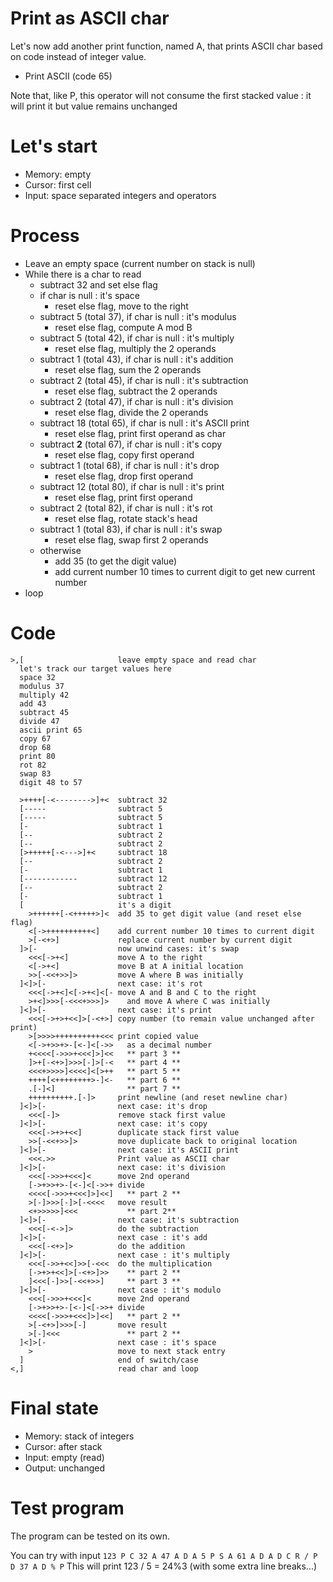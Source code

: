 # Print as ASCII char

Let's now add another print function, named A, that prints ASCII char based on code instead of integer value.
* Print ASCII (code 65)

Note that, like P, this operator will not consume the first stacked value : it will print it but value remains unchanged

# Let's start

* Memory: empty
* Cursor: first cell
* Input: space separated integers and operators

# Process

* Leave an empty space (current number on stack is null)
* While there is a char to read
  * subtract 32 and set else flag
  * if char is null : it's space
    * reset else flag, move to the right
  * subtract 5 (total 37), if char is null : it's modulus
    * reset else flag, compute A mod B
  * subtract 5 (total 42), if char is null : it's multiply
    * reset else flag, multiply the 2 operands
  * subtract 1 (total 43), if char is null : it's addition
    * reset else flag, sum the 2 operands
  * subtract 2 (total 45), if char is null : it's subtraction
    * reset else flag, subtract the 2 operands
  * subtract 2 (total 47), if char is null : it's division
    * reset else flag, divide the 2 operands
  * subtract 18 (total 65), if char is null : it's ASCII print
    * reset else flag, print first operand as char
  * subtract **2** (total 67), if char is null : it's copy
    * reset else flag, copy first operand
  * subtract 1 (total 68), if char is null : it's drop
    * reset else flag, drop first operand
  * subtract 12 (total 80), if char is null : it's print
    * reset else flag, print first operand
  * subtract 2 (total 82), if char is null : it's rot
    * reset else flag, rotate stack's head
  * subtract 1 (total 83), if char is null : it's swap
    * reset else flag, swap first 2 operands
  * otherwise
    * add 35 (to get the digit value)
    * add current number 10 times to current digit to get new current number
* loop

# Code
```
>,[                     leave empty space and read char
  let's track our target values here
  space 32
  modulus 37
  multiply 42
  add 43
  subtract 45
  divide 47
  ascii print 65
  copy 67
  drop 68
  print 80
  rot 82
  swap 83
  digit 48 to 57

  >++++[-<-------->]+<  subtract 32
  [-----                subtract 5
  [-----                subtract 5
  [-                    subtract 1
  [--                   subtract 2
  [--                   subtract 2
  [>+++++[-<--->]+<     subtract 18
  [--                   subtract 2
  [-                    subtract 1
  [------------         subtract 12
  [--                   subtract 2
  [-                    subtract 1
  [                     it's a digit
    >++++++[-<+++++>]<  add 35 to get digit value (and reset else flag)
    <[->++++++++++<]    add current number 10 times to current digit
    >[-<+>]             replace current number by current digit
  ]>[-                  now unwind cases: it's swap
    <<<[->+<]           move A to the right
    <[->+<]             move B at A initial location
    >>[-<<+>>]>         move A where B was initially
  ]<]>[-                next case: it's rot
    <<<[->+<]<[->+<]<[- move A and B and C to the right
    >+<]>>>[-<<<+>>>]>    and move A where C was initially
  ]<]>[-                next case: it's print
    <<<[->+>+<<]>[-<+>] copy number (to remain value unchanged after print)
    >[>>>>++++++++++<<< print copied value
    <[->+>>+>-[<-]<[->>   as a decimal number
    +<<<<[->>>+<<<]>]<<   ** part 3 **
    ]>+[-<+>]>>>[-]>[-<   ** part 4 **
    <<<+>>>>]<<<<]<[>++   ** part 5 **
    ++++[<++++++++>-]<-   ** part 6 **
    .[-]<]                ** part 7 **
    ++++++++++.[-]>     print newline (and reset newline char)
  ]<]>[-                next case: it's drop
    <<<[-]>             remove stack first value
  ]<]>[-                next case: it's copy
    <<<[->+>+<<]        duplicate stack first value
    >>[-<<+>>]>         move duplicate back to original location
  ]<]>[-                next case: it's ASCII print
    <<<.>>              Print value as ASCII char
  ]<]>[-                next case: it's division
    <<<[->>>+<<<]<      move 2nd operand
    [->+>>+>-[<-]<[->>+ divide
    <<<<[->>>+<<<]>]<<]   ** part 2 **
    >[-]>>>[-]>[-<<<<   move result
    <+>>>>>]<<<           ** part 2**
  ]<]>[-                next case: it's subtraction
    <<<[-<->]>          do the subtraction
  ]<]>[-                next case : it's add
    <<<[-<+>]>          do the addition
  ]<]>[-                next case : it's multiply
    <<<[->>+<<]>>[-<<<  do the multiplication
    [->+>+<<]>[-<+>]>>    ** part 2 **
    ]<<<[-]>>[-<<+>>]     ** part 3 **
  ]<]>[-                next case : it's modulo
    <<<[->>>+<<<]<      move 2nd operand
    [->+>>+>-[<-]<[->>+ divide
    <<<<[->>>+<<<]>]<<]   ** part 2 **
    >[-<+>]>>>[-]       move result
    >[-]<<<               ** part 2 **
  ]<]>[-                next case : it's space
    >                   move to next stack entry
  ]                     end of switch/case
<,]                     read char and loop
```

# Final state

* Memory: stack of integers
* Cursor: after stack
* Input: empty (read)
* Output: unchanged

# Test program

The program can be tested on its own.

You can try with input `123 P C 32 A 47 A D A 5 P S A 61 A D A D C R / P D 37 A D % P`
This will print 123 / 5 = 24%3 (with some extra line breaks...)
